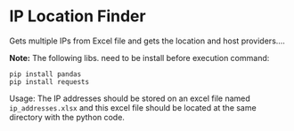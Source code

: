 # IP Location Finder

Gets multiple IPs from Excel file and gets the location and host providers....

__Note:__ The following libs. need to be install before execution command:

```
pip install pandas
pip install requests
```

Usage: The IP addresses should be stored on an excel file named ```ip_addresses.xlsx``` and this excel file should be located at the same directory with the python code.
